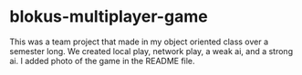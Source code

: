 # blokus-multiplayer-game
This was a team project that made in my object oriented class over a semester long. We created local play, network play, a weak ai, and a strong ai. I added photo of the game in the README file.
